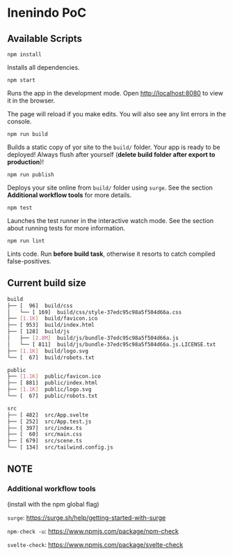 # Inenindo PoC

## Available Scripts

`npm install`

Installs all dependencies.

`npm start`

Runs the app in the development mode.
Open <http://localhost:8080> to view it in the browser.

The page will reload if you make edits.
You will also see any lint errors in the console.

`npm run build`

Builds a static copy of yor site to the `build/` folder.
Your app is ready to be deployed! Always flush after yourself (**delete build folder after export to production**)!

`npm run publish`

Deploys your site online from `build/` folder using `surge`. See the section **Additional workflow tools** for more details.

`npm test`

Launches the test runner in the interactive watch mode.
See the section about running tests for more information.

`npm run lint`

Lints code. Run **before build task**, otherwise it resorts to catch compiled false-positives.

## Current build size

```bash
build
├── [  96]  build/css
│   └── [ 169]  build/css/style-37edc95c98a5f504d66a.css
├── [1.1K]  build/favicon.ico
├── [ 953]  build/index.html
├── [ 128]  build/js
│   ├── [2.8M]  build/js/bundle-37edc95c98a5f504d66a.js
│   └── [ 811]  build/js/bundle-37edc95c98a5f504d66a.js.LICENSE.txt
├── [1.1K]  build/logo.svg
└── [  67]  build/robots.txt

public
├── [1.1K]  public/favicon.ico
├── [ 881]  public/index.html
├── [1.1K]  public/logo.svg
└── [  67]  public/robots.txt

src
├── [ 482]  src/App.svelte
├── [ 252]  src/App.test.js
├── [ 397]  src/index.ts
├── [  60]  src/main.css
├── [ 679]  src/scene.ts
└── [ 134]  src/tailwind.config.js
```

## NOTE

### Additional workflow tools

(install with the npm global flag)

`surge`: <https://surge.sh/help/getting-started-with-surge>

`npm-check -u`: <https://www.npmjs.com/package/npm-check>

`svelte-check`: <https://www.npmjs.com/package/svelte-check>
